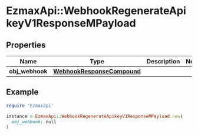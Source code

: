 # EzmaxApi::WebhookRegenerateApikeyV1ResponseMPayload

## Properties

| Name | Type | Description | Notes |
| ---- | ---- | ----------- | ----- |
| **obj_webhook** | [**WebhookResponseCompound**](WebhookResponseCompound.md) |  |  |

## Example

```ruby
require 'Ezmaxapi'

instance = EzmaxApi::WebhookRegenerateApikeyV1ResponseMPayload.new(
  obj_webhook: null
)
```


